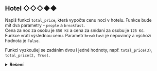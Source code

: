 ## Hotel ◇◇◇◆◆

Napiš funkci `total_price`, která vypočte cenu noci v hotelu. Funkce bude mít dva parametry - `people`
a `breakfast`.  
Cena za noc za osobu je `850 Kč` a cena za snídani za osobu je `125 Kč`.  
Funkce vrátí výslednou cenu. Parametr `breakfast` je nepovinný a výchozí hodnota je `False`.

Funkci vyzkoušej se zadáním dvou i jedné hodnoty, např. `total_price(3)`, `total_price(2, True)`.

<details>
<summary><b>Řešení</b></summary>


```python
def total_price(people, breakfast=False):
    cena_za_noc = 850
    cena_za_snidani = 125

    celkem = cena_za_noc * people

    if breakfast:
        celkem += cena_za_snidani * people

    return celkem


print(f'Cena za tři lidi: {total_price(3)}')
print(f'Cena za dva lidi se snidani: {total_price(2, True)}')
```

</details>
